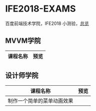 # IFE2018-EXAMS
百度前端技术学院，IFE2018 小测验，[总览]()

## MVVM学院

|课程名称      |预览            |
|-------------|----------------|


## 设计师学院

|课程名称                       |预览            |
|------------------------------|----------------|
|制作一个简单的菜单动画效果      |                |